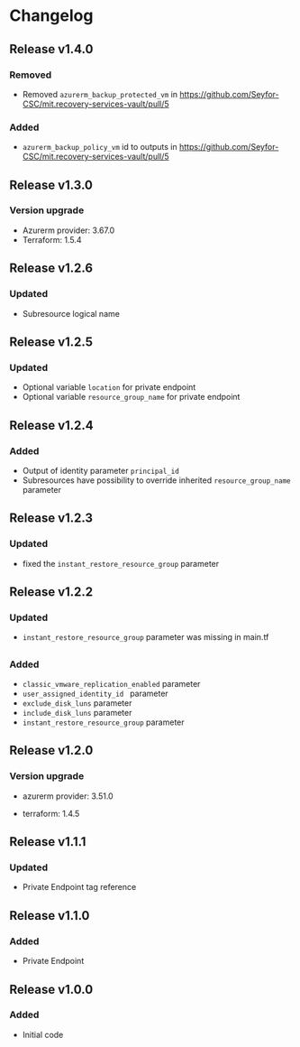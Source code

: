 # Changelog

## Release v1.4.0

### Removed
- Removed `azurerm_backup_protected_vm` in https://github.com/Seyfor-CSC/mit.recovery-services-vault/pull/5
### Added
- `azurerm_backup_policy_vm` id to outputs in https://github.com/Seyfor-CSC/mit.recovery-services-vault/pull/5

   
## Release v1.3.0

### Version upgrade
- Azurerm provider: 3.67.0
- Terraform: 1.5.4
   
## Release v1.2.6

### Updated
- Subresource logical name
   
## Release v1.2.5

### Updated
- Optional variable `location` for private endpoint
- Optional variable  `resource_group_name` for private endpoint


   
## Release v1.2.4

### Added
- Output of identity parameter `principal_id` 
- Subresources have possibility to override inherited `resource_group_name` parameter
   
## Release v1.2.3

### Updated
- fixed the `instant_restore_resource_group` parameter
   
## Release v1.2.2

### Updated
- `instant_restore_resource_group` parameter was missing in main.tf
   
## 

### Added
- `classic_vmware_replication_enabled` parameter
- `user_assigned_identity_id ` parameter
- `exclude_disk_luns` parameter
- `include_disk_luns` parameter
- `instant_restore_resource_group` parameter
   
## Release v1.2.0

### Version upgrade

- azurerm provider: 3.51.0

- terraform: 1.4.5
   
## Release v1.1.1

### Updated

- Private Endpoint tag reference
   
## Release v1.1.0

### Added

- Private Endpoint
   
## Release v1.0.0

### Added

- Initial code
   